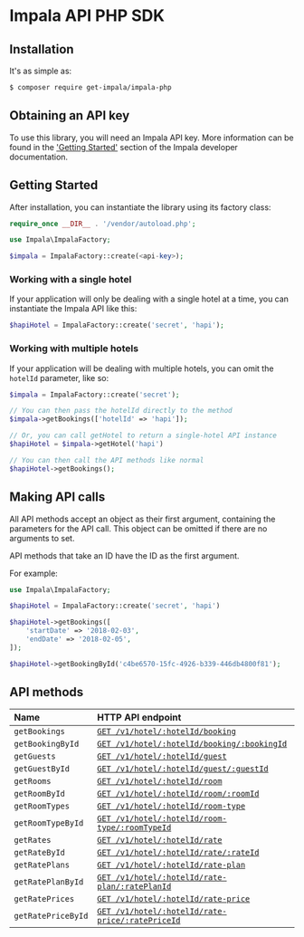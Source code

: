# Impala API PHP SDK

## Installation

It's as simple as:

```bash
$ composer require get-impala/impala-php
```

## Obtaining an API key

To use this library, you will need an Impala API key. More information can be
found in the ['Getting Started'][getting-started] section of the Impala developer documentation.

## Getting Started

After installation, you can instantiate the library using its factory class:

```php
require_once __DIR__ . '/vendor/autoload.php';

use Impala\ImpalaFactory;

$impala = ImpalaFactory::create(<api-key>);
```

### Working with a single hotel

If your application will only be dealing with a single hotel at a time,
you can instantiate the Impala API like this:

```php
$hapiHotel = ImpalaFactory::create('secret', 'hapi');
```

### Working with multiple hotels

If your application will be dealing with multiple hotels, you can omit the `hotelId`
parameter, like so:

```php
$impala = ImpalaFactory::create('secret');

// You can then pass the hotelId directly to the method
$impala->getBookings(['hotelId' => 'hapi']);

// Or, you can call getHotel to return a single-hotel API instance
$hapiHotel = $impala->getHotel('hapi')

// You can then call the API methods like normal
$hapiHotel->getBookings();
```

## Making API calls

All API methods accept an object as their first argument, containing the parameters for the API call. This object can be omitted if there are no arguments to set.

API methods that take an ID have the ID as the first argument.

For example:

```php
use Impala\ImpalaFactory;

$hapiHotel = ImpalaFactory::create('secret', 'hapi')

$hapiHotel->getBookings([
    'startDate' => '2018-02-03',
    'endDate' => '2018-02-05',
]);

$hapiHotel->getBookingById('c4be6570-15fc-4926-b339-446db4800f81');
```

## API methods

| Name               | HTTP API endpoint                                                  |
|:-------------------|:-------------------------------------------------------------------|
| `getBookings`      | [`GET /v1/hotel/:hotelId/booking`][type-booking]                   |
| `getBookingById`   | [`GET /v1/hotel/:hotelId/booking/:bookingId`][type-booking]        |
| `getGuests`        | [`GET /v1/hotel/:hotelId/guest`][type-guest]                       |
| `getGuestById`     | [`GET /v1/hotel/:hotelId/guest/:guestId`][type-guest]              |
| `getRooms`         | [`GET /v1/hotel/:hotelId/room`][type-room]                         |
| `getRoomById`      | [`GET /v1/hotel/:hotelId/room/:roomId`][type-room]                 |
| `getRoomTypes`     | [`GET /v1/hotel/:hotelId/room-type`][type-roomtype]                |
| `getRoomTypeById`  | [`GET /v1/hotel/:hotelId/room-type/:roomTypeId`][type-roomtype]    |
| `getRates`         | [`GET /v1/hotel/:hotelId/rate`][type-rate]                         |
| `getRateById`      | [`GET /v1/hotel/:hotelId/rate/:rateId`][type-rate]                 |
| `getRatePlans`     | [`GET /v1/hotel/:hotelId/rate-plan`][type-rateplan]                |
| `getRatePlanById`  | [`GET /v1/hotel/:hotelId/rate-plan/:ratePlanId`][type-rateplan]    |
| `getRatePrices`    | [`GET /v1/hotel/:hotelId/rate-price`][type-rateprice]              |
| `getRatePriceById` | [`GET /v1/hotel/:hotelId/rate-price/:ratePriceId`][type-rateprice] |

[getting-started]: https://docs.getimpala.com/#getting-started
[type-booking]: https://docs.getimpala.com/#booking
[type-guest]: https://docs.getimpala.com/#guest
[type-room]: https://docs.getimpala.com/#room
[type-roomtype]: https://docs.getimpala.com/#room-type
[type-rate]: https://docs.getimpala.com/#rate
[type-rateplan]: https://docs.getimpala.com/#rate-plan
[type-rateprice]: https://docs.getimpala.com/#rate-price